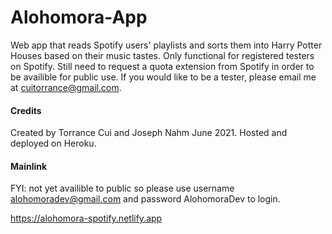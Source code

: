 # Alohomora-App
Web app that reads Spotify users' playlists and sorts them into Harry Potter Houses based on their music tastes. Only functional for registered testers on Spotify. Still need to request a quota extension from Spotify in order to be availible for public use. If you would like to be a tester, please email me at cuitorrance@gmail.com.

#### Credits

Created by Torrance Cui and Joseph Nahm June 2021. Hosted and deployed on Heroku.

#### Mainlink

FYI: not yet availible to public so please use username alohomoradev@gmail.com and password AlohomoraDev to login.

https://alohomora-spotify.netlify.app
